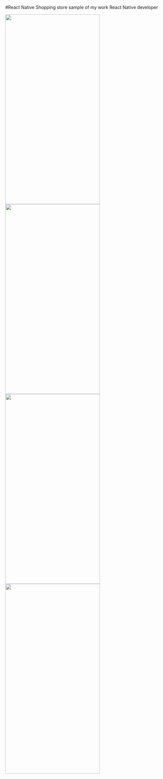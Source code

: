 #React Native
Shopping store sample of my work  React Native developer

   <img src="https://github.com/user-attachments/assets/bb886860-1b35-41eb-a449-f97e222570f9" style="width:300px; height:600px;">
   <img src="https://github.com/user-attachments/assets/1ebdb76d-82a7-4856-bbba-4aa1c489bcb8" style="width:300px; height:600px;">
   <img src="https://github.com/user-attachments/assets/d78ab304-b17f-446a-9049-1e70b335300b" style="width:300px; height:600px;">
   <img src="https://github.com/user-attachments/assets/4c8b4e58-63cd-4113-9928-dad67e7ea524" style="width:300px; height:600px;">
